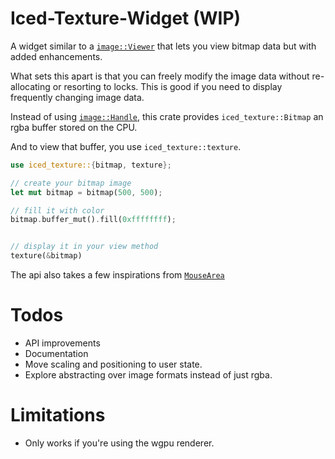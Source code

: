 # Iced-Texture-Widget (WIP)

A widget similar to a [`image::Viewer`](https://docs.iced.rs/iced/widget/image/viewer/index.html) that lets you view bitmap data but with added enhancements.

What sets this apart is that you can freely modify the image data without re-allocating or resorting to locks. This is good if you need to display frequently changing image data.

Instead of using [`image::Handle`](https://docs.iced.rs/iced/advanced/image/enum.Handle.html), this crate provides `iced_texture::Bitmap` an rgba buffer stored on the CPU.

And to view that buffer, you use `iced_texture::texture`.


```rust
use iced_texture::{bitmap, texture};

// create your bitmap image
let mut bitmap = bitmap(500, 500);

// fill it with color
bitmap.buffer_mut().fill(0xffffffff);


// display it in your view method
texture(&bitmap)

```

The api also takes a few inspirations from [`MouseArea`](https://docs.iced.rs/iced/widget/struct.MouseArea.html)
<!-- 
## Advanced Usage
### SurfaceHandler and Surface -->


# Todos
* API improvements
* Documentation
* Move scaling and positioning to user state.
* Explore abstracting over image formats instead of just rgba.

# Limitations
* Only works if you're using the wgpu renderer.